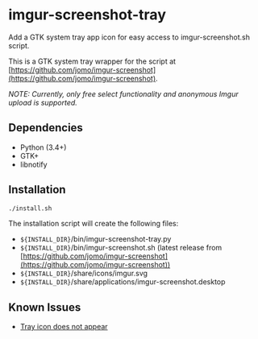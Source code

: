 # imgur-screenshot-tray
Add a GTK system tray app icon for easy access to imgur-screenshot.sh script.

This is a GTK system tray wrapper for the script at [https://github.com/jomo/imgur-screenshot](https://github.com/jomo/imgur-screenshot).

*NOTE: Currently, only free select functionality and anonymous Imgur upload is supported.*

## Dependencies
- Python (3.4+)
- GTK+
- libnotify

## Installation
```bash
./install.sh
```
The installation script will create the following files:
- `${INSTALL_DIR}`/bin/imgur-screenshot-tray.py
- `${INSTALL_DIR}`/bin/imgur-screenshot.sh (latest release from [https://github.com/jomo/imgur-screenshot](https://github.com/jomo/imgur-screenshot))
- `${INSTALL_DIR}`/share/icons/imgur.svg
- `${INSTALL_DIR}`/share/applications/imgur-screenshot.desktop

## Known Issues
- [Tray icon does not appear](https://github.com/TheRealJoeLinux/imgur-screenshot-tray/issues/1)

